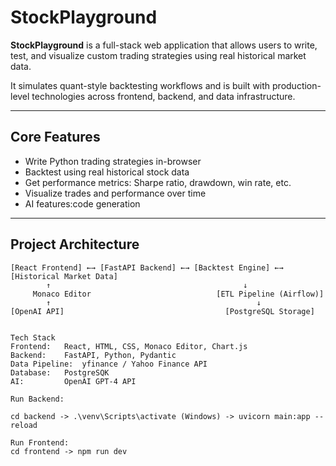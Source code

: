 #  StockPlayground

**StockPlayground** is a full-stack web application that allows users to write, test, and visualize custom trading strategies using real historical market data.

It simulates quant-style backtesting workflows and is built with production-level technologies across frontend, backend, and data infrastructure.

---

##  Core Features

- Write Python trading strategies in-browser
- Backtest using real historical stock data
- Get performance metrics: Sharpe ratio, drawdown, win rate, etc.
- Visualize trades and performance over time
- AI features:code generation

---

##  Project Architecture

```text
[React Frontend] ←→ [FastAPI Backend] ←→ [Backtest Engine] ←→ [Historical Market Data]
        ↑                                           ↓
     Monaco Editor                            [ETL Pipeline (Airflow)]
        ↑                                              ↓
[OpenAI API]                                    [PostgreSQL Storage]


Tech Stack
Frontend:	React, HTML, CSS, Monaco Editor, Chart.js
Backend:	FastAPI, Python, Pydantic
Data Pipeline:	yfinance / Yahoo Finance API
Database:	PostgreSQK 
AI:	        OpenAI GPT-4 API

Run Backend: 

cd backend -> .\venv\Scripts\activate (Windows) -> uvicorn main:app --reload

Run Frontend:
cd frontend -> npm run dev